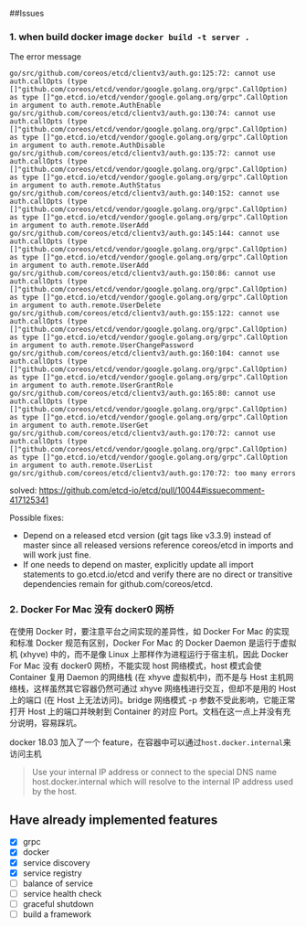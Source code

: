 ##Issues

### 1. when build docker image `docker build -t server .`

The error message

```
go/src/github.com/coreos/etcd/clientv3/auth.go:125:72: cannot use auth.callOpts (type []"github.com/coreos/etcd/vendor/google.golang.org/grpc".CallOption) as type []"go.etcd.io/etcd/vendor/google.golang.org/grpc".CallOption in argument to auth.remote.AuthEnable
go/src/github.com/coreos/etcd/clientv3/auth.go:130:74: cannot use auth.callOpts (type []"github.com/coreos/etcd/vendor/google.golang.org/grpc".CallOption) as type []"go.etcd.io/etcd/vendor/google.golang.org/grpc".CallOption in argument to auth.remote.AuthDisable
go/src/github.com/coreos/etcd/clientv3/auth.go:135:72: cannot use auth.callOpts (type []"github.com/coreos/etcd/vendor/google.golang.org/grpc".CallOption) as type []"go.etcd.io/etcd/vendor/google.golang.org/grpc".CallOption in argument to auth.remote.AuthStatus
go/src/github.com/coreos/etcd/clientv3/auth.go:140:152: cannot use auth.callOpts (type []"github.com/coreos/etcd/vendor/google.golang.org/grpc".CallOption) as type []"go.etcd.io/etcd/vendor/google.golang.org/grpc".CallOption in argument to auth.remote.UserAdd
go/src/github.com/coreos/etcd/clientv3/auth.go:145:144: cannot use auth.callOpts (type []"github.com/coreos/etcd/vendor/google.golang.org/grpc".CallOption) as type []"go.etcd.io/etcd/vendor/google.golang.org/grpc".CallOption in argument to auth.remote.UserAdd
go/src/github.com/coreos/etcd/clientv3/auth.go:150:86: cannot use auth.callOpts (type []"github.com/coreos/etcd/vendor/google.golang.org/grpc".CallOption) as type []"go.etcd.io/etcd/vendor/google.golang.org/grpc".CallOption in argument to auth.remote.UserDelete
go/src/github.com/coreos/etcd/clientv3/auth.go:155:122: cannot use auth.callOpts (type []"github.com/coreos/etcd/vendor/google.golang.org/grpc".CallOption) as type []"go.etcd.io/etcd/vendor/google.golang.org/grpc".CallOption in argument to auth.remote.UserChangePassword
go/src/github.com/coreos/etcd/clientv3/auth.go:160:104: cannot use auth.callOpts (type []"github.com/coreos/etcd/vendor/google.golang.org/grpc".CallOption) as type []"go.etcd.io/etcd/vendor/google.golang.org/grpc".CallOption in argument to auth.remote.UserGrantRole
go/src/github.com/coreos/etcd/clientv3/auth.go:165:80: cannot use auth.callOpts (type []"github.com/coreos/etcd/vendor/google.golang.org/grpc".CallOption) as type []"go.etcd.io/etcd/vendor/google.golang.org/grpc".CallOption in argument to auth.remote.UserGet
go/src/github.com/coreos/etcd/clientv3/auth.go:170:72: cannot use auth.callOpts (type []"github.com/coreos/etcd/vendor/google.golang.org/grpc".CallOption) as type []"go.etcd.io/etcd/vendor/google.golang.org/grpc".CallOption in argument to auth.remote.UserList
go/src/github.com/coreos/etcd/clientv3/auth.go:170:72: too many errors
```

solved: https://github.com/etcd-io/etcd/pull/10044#issuecomment-417125341


Possible fixes:

- Depend on a released etcd version (git tags like v3.3.9) instead of master since all released versions reference coreos/etcd in imports and will work just fine.
- If one needs to depend on master, explicitly update all import statements to go.etcd.io/etcd and verify there are no direct or transitive dependencies remain for github.com/coreos/etcd.


### 2. Docker For Mac 没有 docker0 网桥

在使用 Docker 时，要注意平台之间实现的差异性，如 Docker For Mac 的实现和标准 Docker 规范有区别，Docker For Mac 的 Docker Daemon 是运行于虚拟机 (xhyve) 中的，而不是像 Linux 上那样作为进程运行于宿主机，因此 Docker For Mac 没有 docker0 网桥，不能实现 host 网络模式，host 模式会使 Container 复用 Daemon 的网络栈 (在 xhyve 虚拟机中)，而不是与 Host 主机网络栈，这样虽然其它容器仍然可通过 xhyve 网络栈进行交互，但却不是用的 Host 上的端口 (在 Host 上无法访问)。bridge 网络模式 -p 参数不受此影响，它能正常打开 Host 上的端口并映射到 Container 的对应 Port。文档在这一点上并没有充分说明，容易踩坑。

docker 18.03 加入了一个 feature，在容器中可以通过`host.docker.internal`来访问主机
> Use your internal IP address or connect to the special DNS name host.docker.internal which will resolve to the internal IP address used by the host.


## Have already implemented features

-[x] grpc
-[x] docker
-[x] service discovery
-[x] service registry
-[ ] balance of service
-[ ] service health check
-[ ] graceful shutdown
-[ ] build a framework
